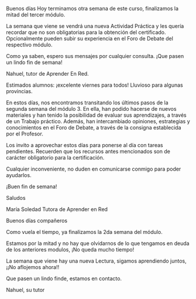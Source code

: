 Buenos días
Hoy terminamos otra semana de este curso, finalizamos la mitad del tercer módulo.

La semana que viene se vendrá una nueva Actividad Práctica y les quería recordar que no son obligatorias para la obtención del certificado. Opcionalmente pueden subir su experiencia en el Foro de Debate del respectivo módulo.

Como ya saben, espero sus mensajes por cualquier consulta. ¡Que pasen un lindo fin de semana!

Nahuel, tutor de Aprender En Red.

Estimados alumnos: ¡excelente viernes para todos! Lluvioso para algunas provincias.

En estos días, nos encontramos transitando los últimos pasos de la segunda semana del módulo 3. En ella, han podido hacerse de nuevos materiales y han tenido la posibilidad de evaluar sus aprendizajes, a través de un Trabajo práctico. Además, han intercambiado opiniones, estrategias y conocimientos en el Foro de Debate, a través de la consigna establecida por el Profesor. 

Los invito a aprovechar estos días para ponerse al día con tareas pendientes. Recuerden que los recursos antes mencionados son de carácter obligatorio para la certificación.

Cualquier inconveniente, no duden en comunicarse conmigo para poder ayudarlos.

¡Buen fin de semana!

Saludos

María Soledad
Tutora de Aprender en Red

Buenos días compañeros

Como vuela el tiempo, ya finalizamos la 2da semana del módulo.

Estamos por la mitad y no hay que olvidarnos de lo que tengamos en deuda de los anteriores modulos, ¡No queda mucho tiempo!

La semana que viene hay una nueva Lectura, sigamos aprendiendo juntos, ¡¡No aflojemos ahora!!

Que pasen un lindo finde, estamos en contacto.

Nahuel, su tutor
